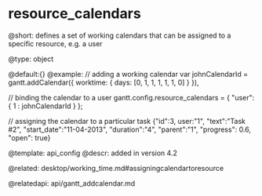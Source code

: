 resource_calendars
=============

@short:
defines a set of working calendars that can be assigned to a specific resource, e.g. a user

@type: object

@default:{}
@example:
// adding a working calendar
var johnCalendarId = gantt.addCalendar({
    worktime: {
        days: [0, 1, 1, 1, 1, 1, 0]
    }
}),

// binding the calendar to a user
gantt.config.resource_calendars = {
  "user":{
      1 : johnCalendarId
   }
};

// assigning the calendar to a particular task
{"id":3, user:"1", "text":"Task #2", "start_date":"11-04-2013", 
    "duration":"4", "parent":"1", "progress": 0.6, "open": true}
    
@template:	api_config
@descr:
added in version 4.2

@related:
desktop/working_time.md#assigningcalendartoresource

@relatedapi:
api/gantt_addcalendar.md